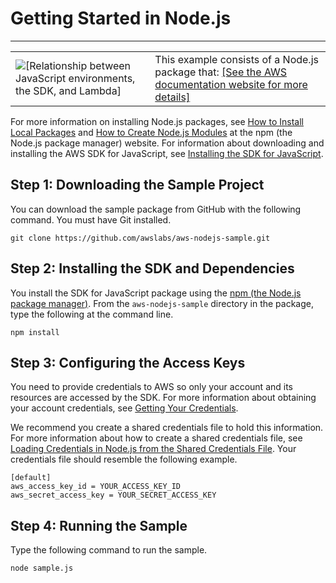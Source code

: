 # Getting Started in Node\.js<a name="getting-started-nodejs"></a>


****  

|  |  | 
| --- |--- |
|  ![\[Relationship between JavaScript environments, the SDK, and Lambda\]](http://docs.aws.amazon.com/sdk-for-javascript/v2/developer-guide/images/nodeicon.png)  |  This example consists of a Node\.js package that: [\[See the AWS documentation website for more details\]](http://docs.aws.amazon.com/sdk-for-javascript/v2/developer-guide/getting-started-nodejs.html)  | 

For more information on installing Node\.js packages, see [How to Install Local Packages](https://docs.npmjs.com/getting-started/installing-npm-packages-locally) and [How to Create Node\.js Modules](https://docs.npmjs.com/getting-started/creating-node-modules) at the npm \(the Node\.js package manager\) website\. For information about downloading and installing the AWS SDK for JavaScript, see [Installing the SDK for JavaScript](installing-jssdk.md)\.



## Step 1: Downloading the Sample Project<a name="getting-started-nodejs-download"></a>

You can download the sample package from GitHub with the following command\. You must have Git installed\.

```
git clone https://github.com/awslabs/aws-nodejs-sample.git
```

## Step 2: Installing the SDK and Dependencies<a name="getting-started-nodejs-install-sdk"></a>

You install the SDK for JavaScript package using the [npm \(the Node\.js package manager\)](http://www.npmjs.com)\. From the `aws-nodejs-sample` directory in the package, type the following at the command line\.

```
npm install
```

## Step 3: Configuring the Access Keys<a name="getting-started-nodejs-configure-keys"></a>

You need to provide credentials to AWS so only your account and its resources are accessed by the SDK\. For more information about obtaining your account credentials, see [Getting Your Credentials](getting-your-credentials.md)\.

We recommend you create a shared credentials file to hold this information\. For more information about how to create a shared credentials file, see [Loading Credentials in Node\.js from the Shared Credentials File](loading-node-credentials-shared.md)\. Your credentials file should resemble the following example\.

```
[default]
aws_access_key_id = YOUR_ACCESS_KEY_ID
aws_secret_access_key = YOUR_SECRET_ACCESS_KEY
```

## Step 4: Running the Sample<a name="getting-started-nodejs-run-sample"></a>

Type the following command to run the sample\.

```
node sample.js
```